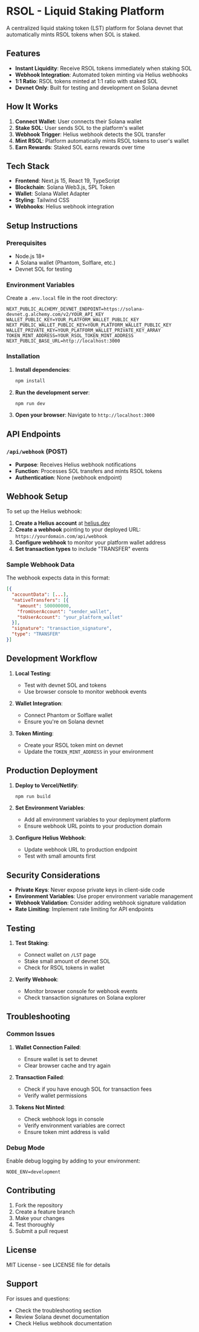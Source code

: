# RSOL - Liquid Staking Platform

A centralized liquid staking token (LST) platform for Solana devnet that automatically mints RSOL tokens when SOL is staked.

## Features

- **Instant Liquidity**: Receive RSOL tokens immediately when staking SOL
- **Webhook Integration**: Automated token minting via Helius webhooks
- **1:1 Ratio**: RSOL tokens minted at 1:1 ratio with staked SOL
- **Devnet Only**: Built for testing and development on Solana devnet

## How It Works

1. **Connect Wallet**: User connects their Solana wallet
2. **Stake SOL**: User sends SOL to the platform's wallet
3. **Webhook Trigger**: Helius webhook detects the SOL transfer
4. **Mint RSOL**: Platform automatically mints RSOL tokens to user's wallet
5. **Earn Rewards**: Staked SOL earns rewards over time

## Tech Stack

- **Frontend**: Next.js 15, React 19, TypeScript
- **Blockchain**: Solana Web3.js, SPL Token
- **Wallet**: Solana Wallet Adapter
- **Styling**: Tailwind CSS
- **Webhooks**: Helius webhook integration

## Setup Instructions

### Prerequisites

- Node.js 18+
- A Solana wallet (Phantom, Solflare, etc.)
- Devnet SOL for testing

### Environment Variables

Create a `.env.local` file in the root directory:

```env
NEXT_PUBLIC_ALCHEMY_DEVNET_ENDPOINT=https://solana-devnet.g.alchemy.com/v2/YOUR_API_KEY
WALLET_PUBLIC_KEY=YOUR_PLATFORM_WALLET_PUBLIC_KEY
NEXT_PUBLIC_WALLET_PUBLIC_KEY=YOUR_PLATFORM_WALLET_PUBLIC_KEY
WALLET_PRIVATE_KEY=YOUR_PLATFORM_WALLET_PRIVATE_KEY_ARRAY
TOKEN_MINT_ADDRESS=YOUR_RSOL_TOKEN_MINT_ADDRESS
NEXT_PUBLIC_BASE_URL=http://localhost:3000
```

### Installation

1. **Install dependencies**:
   ```bash
   npm install
   ```

2. **Run the development server**:
   ```bash
   npm run dev
   ```

3. **Open your browser**:
   Navigate to `http://localhost:3000`

## API Endpoints

### `/api/webhook` (POST)
- **Purpose**: Receives Helius webhook notifications
- **Function**: Processes SOL transfers and mints RSOL tokens
- **Authentication**: None (webhook endpoint)

## Webhook Setup

To set up the Helius webhook:

1. **Create a Helius account** at [helius.dev](https://helius.dev)
2. **Create a webhook** pointing to your deployed URL: `https://yourdomain.com/api/webhook`
3. **Configure webhook** to monitor your platform wallet address
4. **Set transaction types** to include "TRANSFER" events

### Sample Webhook Data

The webhook expects data in this format:
```json
[{
  "accountData": [...],
  "nativeTransfers": [{
    "amount": 500000000,
    "fromUserAccount": "sender_wallet",
    "toUserAccount": "your_platform_wallet"
  }],
  "signature": "transaction_signature",
  "type": "TRANSFER"
}]
```

## Development Workflow

1. **Local Testing**:
   - Test with devnet SOL and tokens
   - Use browser console to monitor webhook events

2. **Wallet Integration**:
   - Connect Phantom or Solflare wallet
   - Ensure you're on Solana devnet

3. **Token Minting**:
   - Create your RSOL token mint on devnet
   - Update the `TOKEN_MINT_ADDRESS` in your environment

## Production Deployment

1. **Deploy to Vercel/Netlify**:
   ```bash
   npm run build
   ```

2. **Set Environment Variables**:
   - Add all environment variables to your deployment platform
   - Ensure webhook URL points to your production domain

3. **Configure Helius Webhook**:
   - Update webhook URL to production endpoint
   - Test with small amounts first

## Security Considerations

- **Private Keys**: Never expose private keys in client-side code
- **Environment Variables**: Use proper environment variable management
- **Webhook Validation**: Consider adding webhook signature validation
- **Rate Limiting**: Implement rate limiting for API endpoints

## Testing

1. **Test Staking**:
   - Connect wallet on `/LST` page
   - Stake small amount of devnet SOL
   - Check for RSOL tokens in wallet

2. **Verify Webhook**:
   - Monitor browser console for webhook events
   - Check transaction signatures on Solana explorer

## Troubleshooting

### Common Issues

1. **Wallet Connection Failed**:
   - Ensure wallet is set to devnet
   - Clear browser cache and try again

2. **Transaction Failed**:
   - Check if you have enough SOL for transaction fees
   - Verify wallet permissions

3. **Tokens Not Minted**:
   - Check webhook logs in console
   - Verify environment variables are correct
   - Ensure token mint address is valid

### Debug Mode

Enable debug logging by adding to your environment:
```env
NODE_ENV=development
```

## Contributing

1. Fork the repository
2. Create a feature branch
3. Make your changes
4. Test thoroughly
5. Submit a pull request

## License

MIT License - see LICENSE file for details

## Support

For issues and questions:
- Check the troubleshooting section
- Review Solana devnet documentation
- Check Helius webhook documentation
